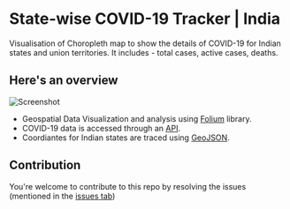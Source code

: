 # State-wise COVID-19 Tracker | India
Visualisation of Choropleth map to show the details of COVID-19 for Indian states and union territories. It includes - total cases, active cases, deaths.
## Here's an overview
![Screenshot](https://github.com/yoursshahnawaz/COVID19-India/blob/master/Data/Screenshot_map.JPG)

 - Geospatial Data Visualization and analysis using [Folium](https://python-visualization.github.io/folium/) library. 
 - COVID-19 data is accessed through an [API](https://api.covid19india.org/data.json).
 - Coordiantes for Indian states are traced using [GeoJSON](http://geojson.io/).
 
 ## Contribution
 You're welcome to contribute to this repo by resolving the issues (mentioned in the [issues tab](https://github.com/yoursshahnawaz/COVID19-India/issues))
